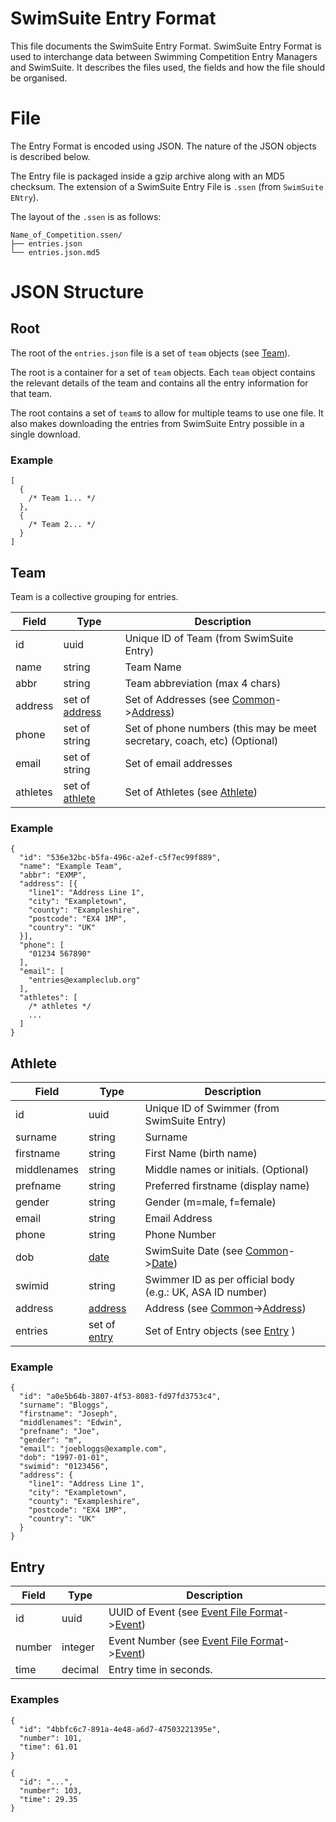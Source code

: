 # SwimSuite Entry Format

This file documents the SwimSuite Entry Format. SwimSuite Entry Format is used to interchange data between Swimming Competition Entry Managers and SwimSuite. It describes the files used, the fields and how the file should be organised.

# File

The Entry Format is encoded using JSON. The nature of the JSON objects is described below.

The Entry file is packaged inside a gzip archive along with an MD5 checksum. The extension of a SwimSuite Entry File is `.ssen` (from `SwimSuite ENtry`).

The layout of the `.ssen` is as follows:

```
Name_of_Competition.ssen/
├── entries.json
└── entries.json.md5
```

# JSON Structure

## Root

The root of the `entries.json` file is a set of `team` objects (see [Team](#team)).

The root is a container for a set of `team` objects. Each `team` object contains the relevant details of the team and contains all the entry information for that team.

The root contains a set of `team`s to allow for multiple teams to use one file. It also makes downloading the entries from SwimSuite Entry possible in a single download.

### Example

```
[
  {
    /* Team 1... */
  },
  {
    /* Team 2... */
  }
]
```

## Team

Team is a collective grouping for entries.

Field    | Type                                | Description
-------- | ----------------------------------- | -------------------------------------------------------------------------
id       | uuid                                | Unique ID of Team (from SwimSuite Entry)                                  |
name     | string                              | Team Name                                                                 |
abbr     | string                              | Team abbreviation (max 4 chars)                                           |
address  | set of [address](Common.md#address) | Set of Addresses (see [Common](Common.md)->[Address](Common.md#address)) |
phone    | set of string                       | Set of phone numbers (this may be meet secretary, coach, etc) (Optional)  |
email    | set of string                       | Set of email addresses                                                    |
athletes | set of [athlete](#athlete)          | Set of Athletes (see [Athlete](#athlete))                                 |

### Example

```
{
  "id": "536e32bc-b5fa-496c-a2ef-c5f7ec99f889",
  "name": "Example Team",
  "abbr": "EXMP",
  "address": [{
    "line1": "Address Line 1",
    "city": "Exampletown",
    "county": "Exampleshire",
    "postcode": "EX4 1MP",
    "country": "UK"
  }],
  "phone": [
    "01234 567890"
  ],
  "email": [
    "entries@exampleclub.org"
  ],
  "athletes": [
    /* athletes */
    ...
  ]
}
```

## Athlete

Field       | Type                         | Description
----------- | ---------------------------- | -----------------------------------------------------------------
id          | uuid                         | Unique ID of Swimmer (from SwimSuite Entry)                       |
surname     | string                       | Surname                                                           |
firstname   | string                       | First Name (birth name)                                           |
middlenames | string                       | Middle names or initials. (Optional)                              |
prefname    | string                       | Preferred firstname (display name)                                |
gender      | string                       | Gender (m=male, f=female)                                         |
email       | string                       | Email Address                                                     |
phone       | string                       | Phone Number                                                      |
dob         | [date](Common.md#date)       | SwimSuite Date (see [Common](Common.md)->[Date](Common.md#date)) |
swimid      | string                       | Swimmer ID as per official body (e.g.: UK, ASA ID number)         |
address     | [address](Common.md#address) | Address (see [Common](Common.md)->[Address](Common.md#address))  |
entries     | set of [entry](#entry)       | Set of Entry objects (see [Entry](#entry) )                       |

### Example

```
{
  "id": "a0e5b64b-3807-4f53-8083-fd97fd3753c4",
  "surname": "Bloggs",
  "firstname": "Joseph",
  "middlenames": "Edwin",
  "prefname": "Joe",
  "gender": "m",
  "email": "joebloggs@example.com",
  "dob": "1997-01-01",
  "swimid": "0123456",
  "address": {
    "line1": "Address Line 1",
    "city": "Exampletown",
    "county": "Exampleshire",
    "postcode": "EX4 1MP",
    "country": "UK"
  }
}
```

## Entry

Field  | Type    | Description
------ | ------- | ----------------------------------------------------------------------------------------------------------
id     | uuid    | UUID of Event (see [Event File Format](Event%20File%20Format.md)->[Event](Event%20File%20Format.md#event)) |
number | integer | Event Number (see [Event File Format](Event%20File%20Format.md)->[Event](Event%20File%20Format.md#event))  |
time   | decimal | Entry time in seconds.                                                                                     |

### Examples

```
{
  "id": "4bbfc6c7-891a-4e48-a6d7-47503221395e",
  "number": 101,
  "time": 61.01
}
```

```
{
  "id": "...",
  "number": 103,
  "time": 29.35
}
```
